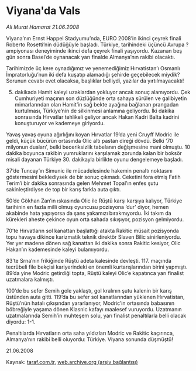 # Viyana'da Vals

*Ali Murat Hamarat 21.06.2008*

<div class="yazi">Viyana’nın Ernst Happel Stadyumu’nda, EURO 2008’in ikinci çeyrek finali Roberto Rosetti’nin düdüğüyle başladı. Türkiye, tarihindeki üçüncü Avrupa ?ampiyonası deneyiminde ikinci defa çeyrek finali yaşıyordu. Kazanan beş gün sonra Basel’de oynanacak yarı finalde Almanya’nın rakibi olacaktı.

Tarihimizde üç kere oynadığımız ve yenemediğimiz Hırvatistan’ı Osmanlı İmpratorluğu’nun iki defa kuşatıp alamadığı şehirde geçebilecek miydik? Sorunun cevabı evet olacaksa, başlıklar belliydi, yazılar da yırtılmayacaktı!

5. dakikada Hamit kaleyi uzaklardan yokluyor ancak sonuç alamıyordu. Çek Cumhuriyeti maçının son düzlüğünde orta sahaya sürülen ve galibiyetin mimarlarından olan Hamit’in sağ bekte ayağına bağlanan prangadan kurtulması, Türkiye’nin de silkinmesi anlamına geliyordu. İki dakika sonrasında Hırvatlar tehlikeli geliyor ancak Hakan Kadri Balta kadrini konuşturuyor ve kademeye giriyordu.

Yavaş yavaş oyuna ağırlığını koyan Hırvatlar 19’da yeni Cruyff Modric ile geldi, küçük bücürün ortasında Olic altı pastan direği dövdü. Belki ‘70 milyonun duaları’, belki beceriksizlik tabelanın değişmesine mani olmuştu. 10 dakika boyunca rakibin yumruklarını karşılamak zorunda kalan bir boksör misali dayanan Türkiye 30. dakikayla birlikte oyunu dengelemeye başladı.

37’de Tuncay’ın Simunic ile mücadelesinde hakemin penaltı noktasını göstermesini beklediysek de bir sonuç çıkmadı. Ceketini fora etmiş Fatih Terim’i bir dakika sonrasında gelen Mehmet Topal’ın enfes şutu sakinleştirdiyse de top bir karış farkla auta çıktı.

50’de Gökhan Zan’ın ıskasında Olic ile Rüştü karşı karşıya kalıyor, Türkiye tarihinin en fazla milli olmuş oyuncusu pozisyona ‘dur’ diyor, hemen akabinde hata yapıyorsa da şans yakamızı bırakmıyordu. İki takım da kürekleri aheste çekince oyun orta sahada sıkışıyor, pozisyon gelmiyordu.

70’te Hırvatların sol kanattan başlattığı atakta Rakitic müsait pozisyonda topu havaya dikince karizmatik teknik direktör Slaven Bilic sinirleniyordu. Yer yer madene dönen sağ kanattan iki dakika sonra Rakitic kesiyor, Olic Hakan’ın kademesinde kaleyi bulamıyordu.

83’te Srna’nın frikiğinde Rüştü adeta kalesinde devleşti. 117. maçında tecrübeli file bekçisi kariyerindeki en önemli kurtarışlarından birini yapmıştı. 89’da yine Modric getirdiği topta, Rüştü kaleyi Olic’e kapatınca yarı finalist uzatmalara kalmıştı.

100’de bu sefer Semih gole yaklaştı, gol kralının şutu kalenin bir karış üstünden auta gitti. 119’da bu sefer sol kanatlarından yüklenen Hırvatistan, Rüştü’nün hatalı çıkışından yararlanıyor, Modric’in ortasında babasının böbreğiyle yaşama dönen Klasnic kafayı maalesef vuruyordu. Uzatmanın uzatmalarında Semih’in muhteşem solu, yarı finalist penaltılarla belli olacak diyordu: 1-1.

Penaltılarda Hırvatların orta saha yıldızları Modric ve Rakitic kaçırınca, Almanya’nın rakibi belli oluyordu: Türkiye. Viyana sonunda düşmüştü!

21.06.2008</div>

Kaynak: [taraf.com.tr](m), [web.archive.org (arşiv bağlantısı)](http://web.archive.org/web/20101201071746/http://taraf.com.tr/ali-murat-hamarat/makale-viyana-da-vals.htm)
